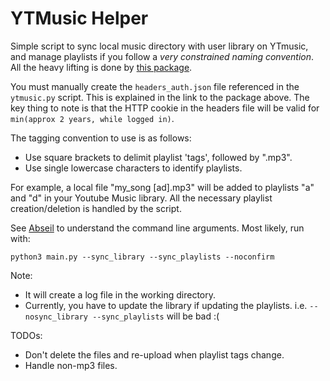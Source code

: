 # YTMusic Helper

Simple script to sync local music directory with user library on YTmusic, and manage playlists if you follow a _very constrained naming convention_. All the heavy lifting is done by [this package](https://ytmusicapi.readthedocs.io/en/latest/index.html).

You must manually create the `headers_auth.json` file referenced in the `ytmusic.py` script. This is explained in the link to the package above. The key thing to note is that the HTTP cookie in the headers file will be valid for `min(approx 2 years, while logged in)`.

The tagging convention to use is as follows:

- Use square brackets to delimit playlist 'tags', followed by ".mp3".
- Use single lowercase characters to identify playlists.

For example, a local file "my_song [ad].mp3" will be added to playlists "a" and "d" in your Youtube Music library. All the necessary playlist creation/deletion is handled by the script.

See [Abseil](https://abseil.io/docs/python/guides/flags) to understand the command line arguments. Most likely, run with:

```console
python3 main.py --sync_library --sync_playlists --noconfirm
```

Note:

- It will create a log file in the working directory.
- Currently, you have to update the library if updating the playlists. i.e. `--nosync_library --sync_playlists` will be bad :(

TODOs:

- Don't delete the files and re-upload when playlist tags change.
- Handle non-mp3 files.

